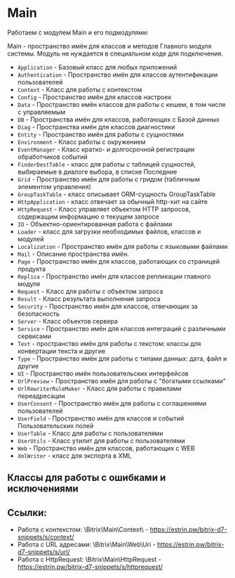 # Main
Работаем с модулем Main и его подмодулями:

Main - пространство имён для классов и методов Главного модуля системы. Модуль не нуждается в специальном коде для подключения.

- `Application` - Базовый класс для любых приложений
- `Authentication` - Пространство имён для классов аутентификации пользователей
- `Context` - Класс для работы с контекстом
- `Config` - Пространство имён для классов настроек
- `Data` - Пространство имён классов для работы с кешем, в том числе с управляемым
- `DB` - Пространства имён для классов, работающих с Базой данных
- `Diag` - Пространства имён для классов диагностики
- `Entity` - Пространство имён для работы с сущностями
- `Environment` - Класс работы с окружением
- `EventManager` - Класс кратко- и долгосрочной регистрации обработчиков событий
- `FinderDestTable` - класс для работы с таблицей сущностей, выбираемые в диалоге выбора, в списке Последние
- `Grid` - Пространство имён для работы с гридом (табличным элементом управления)
- `GroupTaskTable` - класс описывает ORM-сущность GroupTaskTable
- `HttpApplication` - класс отвечает за обычный http-хит на сайте
- `HttpRequest` - Класс управляет объектом HTTP запросов, содержащим информацию о текущем запросе
- `IO` - Объектно-ориентированная работа с файлами
- `Loader` - класс для загрузки необходимых файлов, классов и модулей
- `Localization` - Пространство имён для работы с языковыми файлами
- `Mail` - Описание пространства имён.
- `Page` - Пространство имён для классов, работающих со страницей продукта
- `Replica` - Пространство имён для классов репликации главного модуля
- `Request` - Класс для работы с объектом запроса
- `Result` - Класс результата выполнения запроса
- `Security` - Пространство имён для классов, отвечающих за безопасность
- `Server` - Класс объектов сервера
- `Service` - Пространство имён для классов интеграций с различными сервисами
- `Text` - пространство имён для работы с текстом: классы для конвертации текста и другие
- `Type` - Пространство имён для работы с типами данных: дата, файл и другие
- `UI` - Пространство имён пользовательских интерфейсов
- `UrlPreview` - Пространство имён для работы с "богатыми ссылками"
- `UrlRewriterRuleMaker` - Класс для работы с правилами переадресации
- `UserConsent` - Пространство имён для работы с соглашениями пользователей
- `UserField` - Пространство имён для классов и событий Пользовательских полей
- `UserTable` - Класс для работы с пользователями
- `UserUtils` - Класс утилит для работы с пользователями
- `Web` - Пространство имён для классов, работающих с WEB
- `XmlWriter` - класс для экспорта в XML

## Классы для работы с ошибками и исключениями

## Ссылки:
- Работа с контекстом: \Bitrix\Main\Context\ - https://estrin.pw/bitrix-d7-snippets/s/context/  
- Работа с URL адресами: \Bitrix\Main\Web\Uri - https://estrin.pw/bitrix-d7-snippets/s/url/  
- Работа с HttpRequest: \Bitrix\Main\HttpRequest - https://estrin.pw/bitrix-d7-snippets/s/httprequest/  
